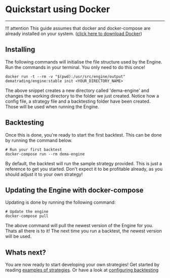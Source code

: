 # Quickstart using Docker
***
!!! attention
    This guide assumes that docker and docker-compose are already installed on your system. ([click here to download Docker](https://docs.docker.com/get-docker/))


## Installing
The following commands will initialise the file structure used by the Engine. Run the commands in your terminal. You only need to do this once!
```
docker run -t --rm -v "$(pwd):/usr/src/engine/output" dematrading/engine:stable init <YOUR_DIRECTORY_NAME>
```
The above snippet creates a new directory called 'dema-engine' and changes the working directory to the folder we just created. 
Notice how a config file, a strategy file and a backtesting folder have been created. Those will be used when running the Engine.



## Backtesting
Once this is done, you're ready to start the first backtest. This can be done by running the command below.
```
# Run your first backtest
docker-compose run --rm dema-engine
```
By default, the backtest will run the sample strategy provided. This is just a reference to get you started. Don't expect
it to be profitable already, as you should adjust it to your own strategy!


## Updating the Engine with docker-compose
Updating is done by running the following command:
```
# Update the engine
docker-compose pull
```
The above command will pull the newest version of the Engine for you. Thats all there is to it! The next time you run a backtest, the newest version will be used. 


## Whats next?
You are now ready to start developing your own strategies! Get started by reading [examples of strategies](https://docs.dematrading.ai/getting_started/strategies/strategyexamples/). Or have a look at [configuring backtesting](https://docs.dematrading.ai/getting_started/installation/configuring_backtest/)